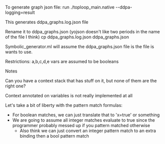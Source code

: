 
To generate graph json file:
run ./toploop_main.native --ddpa-logging=result

This generates ddpa_graphs.log.json file

Rename it to ddpa_graphs.json (yojson doesn't like two periods in the name of the file I think)
cp ddpa_graphs.log.json ddpa_graphs.json

Symbolic_generator.ml will assume the ddpa_graphs.json file is the file is wants to use.

Restrictions:
a,b,c,d,e vars are assumed to be booleans

Notes  

Can you have a context stack that has stuff on it, but none of them are the right one?

Context annotated on variables is not really implemented at all


Let's take a bit of liberty with the pattern match formulas:
  * For boolean matches, we can just translate that to 'x=true' or something
  * We are going to assume all integer matches evaluate to true since the programmer probably messed up if you pattern matched otherwise
    - Also think we can just convert an integer pattern match to an extra binding then a bool pattern match
